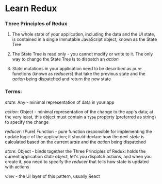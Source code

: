 # Learn Redux

### Three Principles of Redux

1. The whole state of your application, including the data and the UI state, is
contained in a single immutable JavaScript object, known as the State Tree

2. The State Tree is read only - you cannot modify or write to it. The only way to
change the State Tree is to dispatch an *action*

3. State mutations in your application need to be described as pure functions
(known as *reducers*) that take the previous state and the *action* being
dispatched and return the new state

### Terms:

*state*: Any - minimal representation of data in your app

*action*: Object - minimal representation of the change to the app's data; at
the very least, this object must contain a `type` property (preferred as string)
to specify the change

*reducer*: (Pure) Function - pure function responsible for implementing the
update logic of the application; it should declare how the next *state* is
calculated based on the current *state* and the *action* being dispatched

*store*: Object - binds together the Three Principles of Redux: holds the
current application *state* object, let's you dispatch actions, and when you
create it, you need to specify the *reducer* that tells how state is updated
with actions

*view* - the UI layer of this pattern, usually React
